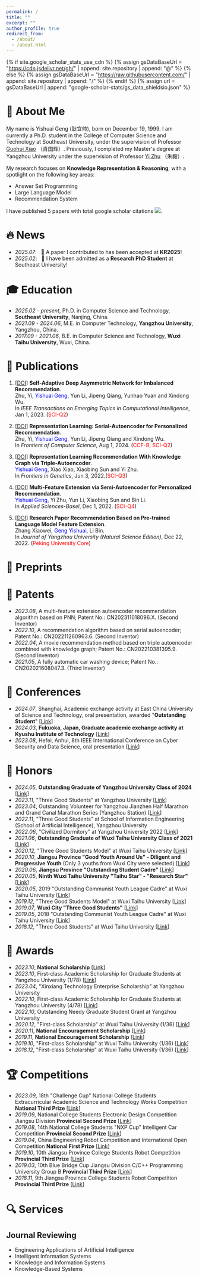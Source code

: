 ```yaml
---
permalink: /
title: ""
excerpt: ""
author_profile: true
redirect_from: 
  - /about/
  - /about.html
---
```


{% if site.google_scholar_stats_use_cdn %}
{% assign gsDataBaseUrl = "https://cdn.jsdelivr.net/gh/" | append: site.repository | append: "@" %}
{% else %}
{% assign gsDataBaseUrl = "https://raw.githubusercontent.com/" | append: site.repository | append: "/" %}
{% endif %}
{% assign url = gsDataBaseUrl | append: "google-scholar-stats/gs_data_shieldsio.json" %}

<span class='anchor' id='about-me'></span>



# 👀 About Me

My name is Yishuai Geng (耿宜帅), born on December 19, 1999. I am currently a Ph.D. student in the College of Computer Science and Technology at Southeast University, under the supervision of Professor [Guohui Xiao](https://www.ghxiao.org/) （肖国辉）. Previously, I completed my Master's degree at Yangzhou University under the supervision of Professor [Yi Zhu](https://scholar.google.com/citations?hl=zh-CN&user=jSfAPUwAAAAJ) （朱毅）.

My research focuses on **Knowledge Representation & Reasoning**, with a spotlight on the following key areas: 

- Answer Set Programming
- Large Language Model 
- Recommendation System

I have published 5 papers with total google scholar citations  <a href='https://scholar.google.com/citations?user=hpVroWYAAAAJ'><img src="https://img.shields.io/endpoint?url={{ url | url_encode }}&logo=Google%20Scholar&labelColor=f6f6f6&color=9cf&style=flat&label=citations"></a>.

# 🔥 News
- *2025.07*: &nbsp; 🎉 A paper I contributed to has been accepted at **KR2025**!
- *2025.02*: &nbsp; 🎉 I have been admitted as a **Research PhD Student** at Southeast University!


# 🎓 Education
- *2025.02 - present*, Ph.D. in Computer Science and Technology, **Southeast University**, Nanjing, China.
- *2021.09 - 2024.06*, M.E. in Computer Technology, **Yangzhou University**, Yangzhou, China.
- *2017.09 - 2021.06*, B.E. in Computer Science and Technology, **Wuxi Taihu University**, Wuxi, China.


# 📰 Publications
<!-- <div class='paper-box'><div class='paper-box-image'><div><div class="badge">CVPR 2016</div><img src='images/500x300.png' alt="sym" width="100%"></div></div>
<div class='paper-box-text' markdown="1"> -->

<!-- (__IF2024: 6.5__, <span style="color:red">CCF-A</span>) -->
 <!-- [[DOI](https://doi.org/10.1109/TSE.2024.3440503)]-->

	
1.  [[DOI](https://doi.org/10.1109/TETCI.2023.3300740)] **Self-Adaptive Deep Asymmetric Network for Imbalanced Recommendation**.  
    Zhu, Yi, <span style="color:blue">Yishuai Geng</span>, Yun Li, Jipeng Qiang, Yunhao Yuan and Xindong Wu.   
    In *IEEE Transactions on Emerging Topics in Computational Intelligence*, Jan 1, 2023. (<span style="color:red">SCI-Q2</span>)   


2.  [[DOI](https://doi.org/10.1007/s11704-023-2441-1)] **Representation Learning: Serial-Autoencoder for Personalized Recommendation**.  
    Zhu, Yi, <span style="color:blue">Yishuai Geng</span>, Yun Li, Jipeng Qiang and Xindong Wu.   
    In *Frontiers of Computer Science*, Aug 1, 2024. (<span style="color:red">CCF-B, SCI-Q2</span>)   


3.  [[DOI](https://doi.org/10.3389/fgene.2022.891265)] **Representation Learning Recommendation With Knowledge Graph via Triple-Autoencoder**.  
    <span style="color:blue">Yishuai Geng</span>, Xiao Xiao, Xiaobing Sun and Yi Zhu.   
    In *Frontiers in Genetics*, Jun 3, 2022.(<span style="color:red">SCI-Q3</span>)    


4.  [[DOI](https://doi.org/10.3390/app122312408)] **Multi-Feature Extension via Semi-Autoencoder for Personalized Recommendation**.  
    <span style="color:blue">Yishuai Geng</span>, Yi Zhu, Yun Li, Xiaobing Sun and Bin Li.    
    In *Applied Sciences-Basel*, Dec 1, 2022. (<span style="color:red">SCI-Q4</span>)       


5.  [[DOI](https://doi.org/10.19411/j.1007-824x.2022.06.011)] **Research Paper Recommendation Based on Pre-trained Language Model Feature Extension**.   
    Zhang Xiaowei, <span style="color:blue">Geng Yishuai</span>, Li Bin.  
    In *Journal of Yangzhou University (Natural Science Edition)*, Dec 22, 2022. (<span style="color:red">Peking University Core</span>)     


# 📝 Preprints



# 📜 Patents
- *2023.08*, A multi-feature extension autoencoder recommendation algorithm based on PNN; Patent No.: CN202311018096.X. (Second Inventor)
- *2022.10*, A recommendation algorithm based on serial autoencoder; Patent No.: CN202211260963.6. (Second Inventor)
- *2022.04*, A movie recommendation method based on triple autoencoder combined with knowledge graph; Patent No.: CN202210381395.9. (Second Inventor)
- *2021.05*, A fully automatic car washing device; Patent No.: CN202021608047.3. (Third Inventor)

<!--
# ©️ Copyrights

- *2023.04*, Movie recommendation system based on multi-feature extension of autoencoder; Registration No.: 2023SR0499101.
- *2023.02*, Smart tourism recommendation system based on Java; Registration No.: 2023SR0869194.
- *2022.07*, Movie recommendation system based on serial autoencoder; Registration No.: 2022SR093448.
- *2022.05*, Movie recommendation system based on triple autoencoder combined with knowledge graph feature extension; Registration No.: 2022SR0567030.
-->


# 🎤 Conferences
- *2024.07*, Shanghai, Academic exchange activity at East China University of Science and Technology, oral presentation, awarded "**Outstanding Student**" [[Link](./images/Conferences/优秀学员.jpg)]
- *2024.03*, **Fukuoka, Japan, Graduate academic exchange activity at Kyushu Institute of Technology** [[Link](./images/Conferences/九工大交流.jpg)]
- *2023.08*, Hefei, Anhui, 8th IEEE International Conference on Cyber Security and Data Science, oral presentation [[Link](./images/Conferences/8thIEEE_DSC.jpg)]

	
# 🏅 Honors
- *2024.05*, **Outstanding Graduate of Yangzhou University Class of 2024** [[Link](./images/Honors/扬州大学优秀毕业生.jpg)]
- *2023.11*, "Three Good Students" at Yangzhou University [[Link](./images/Honors/2022-2023扬州大学三好学生.jpg)]
- *2023.04*, Outstanding Volunteer for Yangzhou Jianzhen Half Marathon and Grand Canal Marathon Series (Yangzhou Station) [[Link](./images/Honors/扬马优秀志愿者.jpg)]
- *2022.11*, "Three Good Students" at School of Information Engineering (School of Artificial Intelligence), Yangzhou University
- *2022.06*, "Civilized Dormitory" at Yangzhou University 2022 [[Link](./images/Honors/扬州大学优秀毕业生.jpg)]
- *2021.06*, **Outstanding Graduate of Wuxi Taihu University Class of 2021** [[Link](./images/Honors/无锡太湖学院优秀毕业生.jpg)]
- *2020.12*, "Three Good Students Model" at Wuxi Taihu University [[Link](./images/Honors/2019-2020学年"校三好学生标兵".jpg)]
- *2020.10*, **Jiangsu Province "Good Youth Around Us" - Diligent and Progressive Youth** (Only 3 youths from Wuxi City were selected) [[Link](https://mp.weixin.qq.com/s?__biz=MjM5NDgxMzcxMQ==&mid=2649990108&idx=1&sn=263ea035c552cd4a57a485afc5d7d7d2&chksm=be8501bc89f288aa15a7a406abbe281a497033c1fe7b4f5b3a7595f202935b57b13f3d813bf4&scene=27&poc_token=HJre82ej5LNgQv9KzxXijHNdJokU2hDEqoh4nGAH)]
- *2020.06*, **Jiangsu Province "Outstanding Student Cadre"** [[Link](./images/Honors/2019-2020年度江苏省优秀学生干部.jpg)]
- *2020.05*, **Ninth Wuxi Taihu University "Taihu Star" - "Research Star"** [[Link](https://baijiahao.baidu.com/s?id=1668006417178699913&wfr=spider&for=pc)]
- *2020.05*, 2019 "Outstanding Communist Youth League Cadre" at Wuxi Taihu University [[Link](./images/Honors/2019年无锡太学院"优秀学生干部".jpg)]
- *2019.12*, "Three Good Students Model" at Wuxi Taihu University [[Link](./images/Honors/2018-2019学年"校三好学生标兵".jpg)]
- *2019.07*, **Wuxi City "Three Good Students"** [[Link](./images/Honors/2019年无锡市三好学生.jpg)]
- *2019.05*, 2018 "Outstanding Communist Youth League Cadre" at Wuxi Taihu University [[Link](./images/Honors/2018年度无锡太湖学院"优秀共青团".jpg)]
- *2018.12*, "Three Good Students" at Wuxi Taihu University [[Link](./images/Honors/2017-2018学年"校三好学生".jpg)]


# 🥇 Awards
- *2023.10*, **National Scholarship** [[Link](./images/Awards/2023年硕士研究生国家奖学金证书.jpg)]
- *2023.10*, First-class Academic Scholarship for Graduate Students at Yangzhou University (1/78) [[Link](./images/Awards/2022-2023研究生学业一等奖学金.png)]
- *2023.04*, "Xinxiang Technology Enterprise Scholarship" at Yangzhou University
- *2022.10*, First-class Academic Scholarship for Graduate Students at Yangzhou University (4/78) [[Link](./images/Awards/2021-2022研究生学业一等奖学金.jpg)]
- *2022.10*, Outstanding Needy Graduate Student Grant at Yangzhou University
- *2020.12*, "First-class Scholarship" at Wuxi Taihu University (1/36) [[Link](./images/Awards/2019-2020学年校综合奖学金一等奖.jpg)]
- *2020.11*, **National Encouragement Scholarship** [[Link](./images/Awards/2019-2020学年国家励志奖学金.jpg)]
- *2019.11*, **National Encouragement Scholarship** [[Link](./images/Awards/2018-2019学年国家励志奖学金.jpg)]
- *2019.10*, "First-class Scholarship" at Wuxi Taihu University (1/36) [[Link](./images/Awards/2018-2019学年校综合奖学金一等奖.jpg)]
- *2018.12*, "First-class Scholarship" at Wuxi Taihu University (1/36) [[Link](./images/Awards/2017-2018学年校综合奖学金一等奖.jpg)]


# 🏆 Competitions
- *2023.09*, 18th "Challenge Cup" National College Students Extracurricular Academic Science and Technology Works Competition **National Third Prize** [[Link](./images/Competitions/第十八届"挑战杯"竞赛"揭榜挂帅"专项赛全国三等奖.jpg)]
- *2019.09*, National College Students Electronic Design Competition Jiangsu Division **Provincial Second Prize** [[Link](./images/Competitions/2019年全国大学生电子设计竞赛江苏赛区二等奖.jpg)]
- *2019.08*, 14th National College Students "NXP Cup" Intelligent Car Competition **Provincial Second Prize** [[Link](./images/Competitions/第十四届全国大学生"恩智浦"杯智能汽车竞赛二等奖.jpg)]
- *2019.04*, China Engineering Robot Competition and International Open Competition **National First Prize** [[Link](./images/Competitions/2019年中国工程机器人大赛暨国际公开赛一等奖.jpg)]
- *2019.10*, 10th Jiangsu Province College Students Robot Competition **Provincial Third Prize** [[Link](./images/Competitions/第十届江苏省大学生机器人大赛三等奖.jpg)]
- *2019.03*, 10th Blue Bridge Cup Jiangsu Division C/C++ Programming University Group B **Provincial Third Prize** [[Link](./images/Competitions/第十届蓝桥杯江苏赛区CC++大学B组三等奖.jpg)]
- *2018.11*, 9th Jiangsu Province College Students Robot Competition **Provincial Third Prize** [[Link](./images/Competitions/第九届江苏省大学生机器人大赛三等奖.jpg)]

# 🔍 Services

## Journal Reviewing
- Engineering Applications of Artificial Intelligence
- Intelligent Information Systems
- Knowledge and Information Systems
- Knowledge-Based Systems

